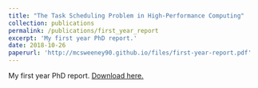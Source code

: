 ```yaml
---
title: "The Task Scheduling Problem in High-Performance Computing"
collection: publications
permalink: /publications/first_year_report
excerpt: 'My first year PhD report.'
date: 2018-10-26
paperurl: 'http://mcsweeney90.github.io/files/first-year-report.pdf'
---
```

My first year PhD report. [Download here.](http://mcsweeney90.github.io/files/first-year-report.pdf)
